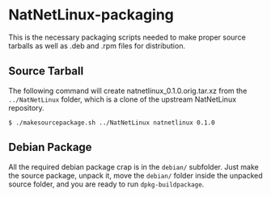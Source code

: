 # NatNetLinux-packaging

This is the necessary packaging scripts needed to make proper source tarballs
as well as .deb and .rpm files for distribution.

## Source Tarball

The following command will create natnetlinux_0.1.0.orig.tar.xz from the
`../NatNetLinux` folder, which is a clone of the upstream NatNetLinux
repository.

    $ ./makesourcepackage.sh ../NatNetLinux natnetlinux 0.1.0

## Debian Package

All the required debian package crap is in the `debian/` subfolder. Just make
the source package, unpack it, move the `debian/` folder inside the unpacked
source folder, and you are ready to run `dpkg-buildpackage`.

